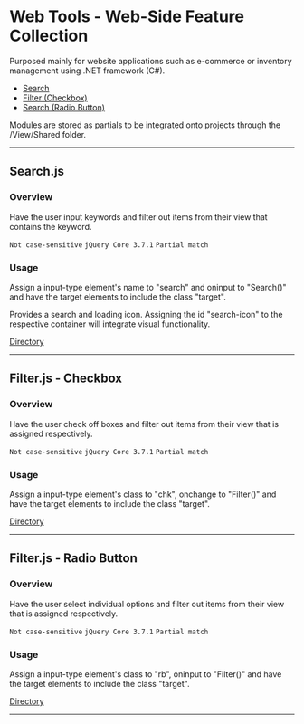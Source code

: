 # Web Tools - Web-Side Feature Collection 

Purposed mainly for website applications such as e-commerce or inventory management using .NET framework (C#).
- [Search](#searchjs)
- [Filter (Checkbox)](#filterjs---checkbox)
- [Search (Radio Button)](#filterjs---radio-button)

Modules are stored as partials to be integrated onto projects through the /View/Shared folder.
___
## __Search.js__

### Overview

Have the user input keywords and filter out items from their view that contains the keyword.

`Not case-sensitive` `jQuery Core 3.7.1` `Partial match`
### Usage
Assign a input-type element's name to "search" and oninput to "Search()" and have the target elements to include the class "target". 

Provides a search and loading icon. Assigning the id "search-icon" to the respective container will integrate visual functionality.

[Directory](https://github.com/BrianNguyen0116/Web-Tools/tree/master/src/search)
___ 
## __Filter.js - Checkbox__

### Overview

Have the user check off boxes and filter out items from their view that is assigned respectively.

`Not case-sensitive` `jQuery Core 3.7.1` `Partial match`
### Usage
Assign a input-type element's class to "chk", onchange to "Filter()" and have the target elements to include the class "target". 

[Directory](https://github.com/BrianNguyen0116/Web-Tools/tree/master/src/filter-checkbox)
___
## __Filter.js - Radio Button__ 

### Overview

Have the user select individual options and filter out items from their view that is assigned respectively.

`Not case-sensitive` `jQuery Core 3.7.1` `Partial match`
### Usage
Assign a input-type element's class to "rb", oninput to "Filter()" and have the target elements to include the class "target". 

[Directory](https://github.com/BrianNguyen0116/Web-Tools/tree/master/src/filter-radio)
___
